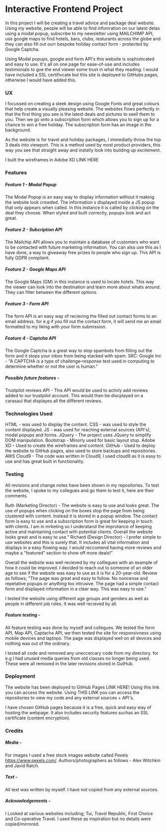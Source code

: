 # Interactive Frontend Project	

In this project I will be creating a travel advice and package deal website. Using my website, people will be able to find infomration on our latest delas using a modal popup, subscribe to my newsletter using MAILCHIMP API, use google maps to find hotels, bars, clubs, resturants across the globe and they can also fill out ourr bespoke holiday contact form - protected by Google Captcha. 

Using Modal popups, google and form API's this website is sophisticated and easy to use. It's all on one page for ease-of-use and includes testimonials to gve the end viewer some trust in what they reading. I would have included a SSL certifivcate but this site is deployed to GitHubs pages, otherwise I would have added this. 

### UX

I focussed on creating a sleek design using Google Fonts and great colours that help create a visually pleasing website. The websites flows perfectly in that the first thing you see is the latest deals and pictures to seell them to you. 
Then we go onto a subscription form which allows you to sign up for a chance to win a free holiday. The subscription form has an image in the background.

As the website is for travel and holiday packages, I immediatly throw the top 3 deals into viewport. This is a method used by most product providers, this way you see that straight away and instatly look into building up excitement. 

I built the wireframes in Adobe XD LINK HERE

### Features

##### Feature 1 - Modal Popup
The Modal Popup is an easy way to display information without it making the website look crowded. The information s displayed inside a JS popup that only appears when called. In this instance it is called by clicking on the deal they choose. When styled and built correctly, popups look and act great.

##### Feature 2 - Subcription API
The Mailchip API allows you to maintain a database of customers who want to be contacted with future marketing information. You can also use this as I  have done, a way to giveaway free prizes to people who sign up. This API is fully GDPR complient. 

##### Feature 2 - Google Maps API
The Google Maps (GM) in this instance is used to locate hotels. This way the viewer can look into the destination and learn more about whats around. They can filter between the different options.

##### Feature 3 - Form API
The form API is an easy way of recieving the filled out contact forms to an email address. for e.g if you fill out the contact form, it will send me an email formatted to my liking with your form submission. 

##### Feature 4 - Captcha API
The Google Captcha is a great way to stop spambots from filling out the form and it stops your inbox from being stacked with spam. SRC: Google Inc - "A CAPTCHA is a type of challenge–response test used in computing to determine whether or not the user is human."

##### Possible future features -
Trustpilot reviews API - This API would be used to activly add reviews added to our trustpilot account. This would then be discplayed on a carasaul that displayes all the different reviews. 

### Technologies Used
HTML - was used to display the content.
CSS - was used to style the content displayed.
JS - was used for reaching external sources (API's), modal popups and forms. 
JQuery - The project uses JQuery to simplify DOM manipulation.
Bootstrap - Minorly used for basic layout stup. 
Adobe XD - Used to create the wireframes and content. 
GitHub - Used to deploy the website to GitHub pages, also used to store backups and repositories.
AWS Cloud9 - The code was written in Cloud9, I used cloud9 as it is easy to use and has great built in functionality.


### Testing
All revisions and change notes have been shown in my repositories. To test the website, I spoke to my collegues and go them to test it, here are their comments.

Ruth (Marketing Director) - The website is easy to use and looks great. The use of popups when clicking on the boxes stop the page from being clustered with content. Instead it is stored in a popup window. The contact form is easy to use and a subscription form is great for keeping in touch with clients. I am in mrketing so I underatand the improtance of keeping active and maintaining contact with potential clients. Overall the website looks great and is easy to use."
Richard (Design Director) - I prefer simple to use websites and this is surely that. It includes all vital information and displays in a easy flowing way. I would reccomend having more reviews and maybe a "featured" section to show off more deals!"

Overall the website was well recieved by my colllegues with an example of how it could be improved. I decided to reach out to someone of an older age to see if the website was easy to use as it is for a 20-year-old. Review as follows;
"The page was great and easy to follow. No noncense and repetative popups or anything too intrusive. The page had a simple contact form and displayed information in a clear way. This was easy to use."

I tested the website using different age groups and genders as well as people in different job roles. It was well recieved by all. 

##### Feature testing - 
All feature testing was done by myself and collegues. We tested the form API, Map API, Captacha API, we then tested the site for responsivness using mobile devices and laptops. The page was displayed well on all devices and nothing was out of the ordinary.

I tested all code and removed any uneccercary code from my directory. for e.g I had unused media queries from old classes no longer being used. These were all removed in the later revisions stored in GutHub. 

### Deployment
The website has been deployed to GitHub Pages LINK HERE! Using this link you can access the website. Using THIS LINK you can access the repositories to view my code and any external sources + API's. 

I have chosen GitHub pages because it is a free, quick and easy way of hosting the webpage. It also includes security features suchas an SSL certificate (content encryption). 

### Credits

##### Media - 
For images I used a free stock images website called Pexels https://www.pexels.com/. Authors/photographers as follows - Alex Witchkin and Javid Ratch.

##### Text - 
All text was written by myself. I have not copied from any external sources. 

##### Acknowledgements - 
I Looked at various websites including; Tui, Travel Republic, First Choice and Co-operative Travel. I used these as inspiration but no details were copied/mirrored.